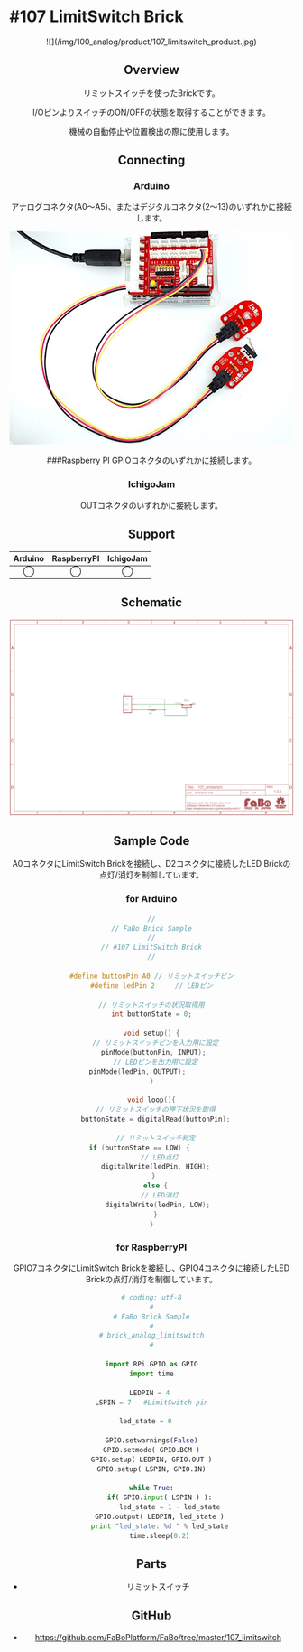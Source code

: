 # #107 LimitSwitch Brick

<center>![](/img/100_analog/product/107_limitswitch_product.jpg)
<!--COLORME-->

## Overview
リミットスイッチを使ったBrickです。

I/OピンよりスイッチのON/OFFの状態を取得することができます。

機械の自動停止や位置検出の際に使用します。

## Connecting

### Arduino
アナログコネクタ(A0〜A5)、またはデジタルコネクタ(2〜13)のいずれかに接続します。

![](/img/100_analog/connect/107_limitswitch_connect.jpg)

###Raspberry PI
GPIOコネクタのいずれかに接続します。

### IchigoJam
OUTコネクタのいずれかに接続します。


## Support
|Arduino|RaspberryPI|IchigoJam|
|:--:|:--:|:--:|
|◯|◯|◯|

## Schematic
![](/img/100_analog/schematic/107_limitswitch_schematic.png)

## Sample Code
A0コネクタにLimitSwitch Brickを接続し、D2コネクタに接続したLED Brickの点灯/消灯を制御しています。
### for Arduino
```c
//
// FaBo Brick Sample
//
// #107 LimitSwitch Brick
//

#define buttonPin A0 // リミットスイッチピン
#define ledPin 2     // LEDピン

// リミットスイッチの状況取得用
int buttonState = 0;

void setup() {
  // リミットスイッチピンを入力用に設定
  pinMode(buttonPin, INPUT); 
  // LEDピンを出力用に設定
  pinMode(ledPin, OUTPUT);         
}

void loop(){
  // リミットスイッチの押下状況を取得
  buttonState = digitalRead(buttonPin);

  // リミットスイッチ判定
  if (buttonState == LOW) {        
    // LED点灯
    digitalWrite(ledPin, HIGH);  
  } 
  else {
    // LED消灯
    digitalWrite(ledPin, LOW); 
  }
}
```

### for RaspberryPI
GPIO7コネクタにLimitSwitch Brickを接続し、GPIO4コネクタに接続したLED Brickの点灯/消灯を制御しています。

```python
# coding: utf-8
#
# FaBo Brick Sample
#
# brick_analog_limitswitch
#

import RPi.GPIO as GPIO
import time

LEDPIN = 4 
LSPIN = 7   #LimitSwitch pin

led_state = 0	

GPIO.setwarnings(False)
GPIO.setmode( GPIO.BCM )
GPIO.setup( LEDPIN, GPIO.OUT )
GPIO.setup( LSPIN, GPIO.IN)

while True:
    if( GPIO.input( LSPIN ) ):
         led_state = 1 - led_state
    GPIO.output( LEDPIN, led_state )
    print "led_state: %d " % led_state
    time.sleep(0.2)
```

## Parts
- リミットスイッチ

## GitHub
- https://github.com/FaBoPlatform/FaBo/tree/master/107_limitswitch
